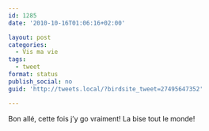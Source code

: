 ```yaml
---
id: 1285
date: '2010-10-16T01:06:16+02:00'

layout: post
categories:
  - Vis ma vie
tags:
  - tweet
format: status
publish_social: no
guid: 'http://tweets.local/?birdsite_tweet=27495647352'

---
```


Bon allé, cette fois j’y go vraiment! La bise tout le monde!